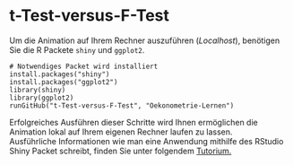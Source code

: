 t-Test-versus-F-Test
============

Um die Animation auf Ihrem Rechner auszuführen (_Localhost_), benötigen Sie die R Packete `shiny` und `ggplot2`. 

```
# Notwendiges Packet wird installiert
install.packages("shiny")
install.packages("ggplot2")
library(shiny)
library(ggplot2)
runGitHub("t-Test-versus-F-Test", "Oekonometrie-Lernen")
```

Erfolgreiches Ausführen dieser Schritte wird Ihnen ermöglichen die Animation lokal auf Ihrem eigenen Rechner laufen zu lassen.   
Ausführliche Informationen wie man eine Anwendung mithilfe des RStudio Shiny Packet schreibt, finden Sie unter folgendem [Tutorium.](http://shiny.rstudio.com/tutorial/)
